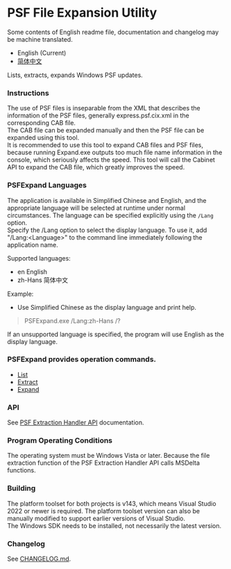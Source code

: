 # PSF File Expansion Utility
Some contents of English readme file, documentation and changelog may be machine translated.
- English (Current)
- [简体中文](README_zh-Hans.md)

Lists, extracts, expands Windows PSF updates.
### Instructions
The use of PSF files is inseparable from the XML that describes the information of the PSF files, generally express.psf.cix.xml in the corresponding CAB file.  
The CAB file can be expanded manually and then the PSF file can be expanded using this tool.  
It is recommended to use this tool to expand CAB files and PSF files, because running Expand.exe outputs too much file name information in the console, which seriously affects the speed. This tool will call the Cabinet API to expand the CAB file, which greatly improves the speed.
### PSFExpand Languages
The application is available in Simplified Chinese and English, and the appropriate language will be selected at runtime under normal circumstances. The language can be specified explicitly using the `/Lang` option.  
Specify the /Lang option to select the display language. To use it, add "/Lang:\<Language>" to the command line immediately following the application name.

Supported languages:
- en English
- zh-Hans 简体中文

Example:
- Use Simplified Chinese as the display language and print help.
>PSFExpand.exe /Lang:zh-Hans /?

If an unsupported language is specified, the program will use English as the display language.
### PSFExpand provides operation commands.
- [List](Documentation/List_en.md)
- [Extract](Documentation/Extract_en.md)
- [Expand](Documentation/Expand_en.md)
### API
See [PSF Extraction Handler API](Documentation/APIs_en.md) documentation.
### Program Operating Conditions
The operating system must be Windows Vista or later. Because the file extraction function of the PSF Extraction Handler API calls MSDelta functions.
### Building
The platform toolset for both projects is v143, which means Visual Studio 2022 or newer is required. The platform toolset version can also be manually modified to support earlier versions of Visual Studio.  
The Windows SDK needs to be installed, not necessarily the latest version.
### Changelog
See [CHANGELOG.md](CHANGELOG.md).
